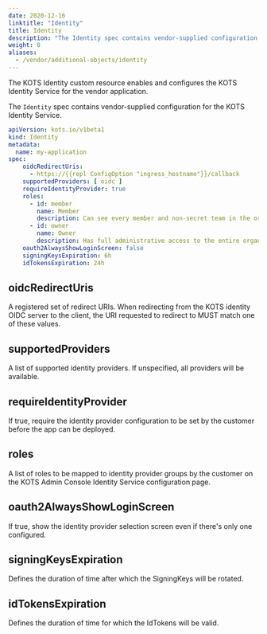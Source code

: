 ```yaml
---
date: 2020-12-16
linktitle: "Identity"
title: Identity
description: "The Identity spec contains vendor-supplied configuration for the KOTS Identity Service."
weight: 8
aliases:
  - /vendor/additional-objects/identity
---
```


The KOTS Identity custom resource enables and configures the KOTS Identity Service for the vendor application.

The `Identity` spec contains vendor-supplied configuration for the KOTS Identity Service.

```yaml
apiVersion: kots.io/v1beta1
kind: Identity
metadata:
  name: my-application
spec:
    oidcRedirectUris:
      - https://{{repl ConfigOption "ingress_hostname"}}/callback
    supportedProviders: [ oidc ]
    requireIdentityProvider: true
    roles:
      - id: member
        name: Member
        description: Can see every member and non-secret team in the organization.
      - id: owner
        name: Owner
        description: Has full administrative access to the entire organization.
    oauth2AlwaysShowLoginScreen: false
    signingKeysExpiration: 6h
    idTokensExpiration: 24h
```

## oidcRedirectUris
A registered set of redirect URIs.
When redirecting from the KOTS identity OIDC server to the client, the URI requested to redirect to MUST match one of these values.

## supportedProviders
A list of supported identity providers.
If unspecified, all providers will be available.

## requireIdentityProvider
If true, require the identity provider configuration to be set by the customer before the app can be deployed.

## roles
A list of roles to be mapped to identity provider groups by the customer on the KOTS Admin Console Identity Service configuration page.

## oauth2AlwaysShowLoginScreen
If true, show the identity provider selection screen even if there's only one configured.

## signingKeysExpiration
Defines the duration of time after which the SigningKeys will be rotated.

## idTokensExpiration
Defines the duration of time for which the IdTokens will be valid.
